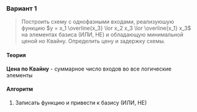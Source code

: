 ### Вариант 1
> Построить схему с однофазными входами, реализуюшую функцию $y = x_1 \overline{x_3} \lor x_2 x_3 \lor \overline{x_1} x_3$ на элементах базиса (ИЛИ, НЕ) и обладающую минимальной ценой но Квайну. Определить цену и задержку схемы.
#### Теория
**Цена по Квайну** - суммарное число входов во все логические элементы
#### Алгоритм
1. Записать функцию и привести к базису (ИЛИ, НЕ)
